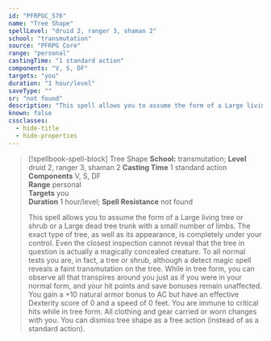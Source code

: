 ```yaml
---
id: "PFRPGC_576"
name: "Tree Shape"
spellLevel: "druid 2, ranger 3, shaman 2"
school: "transmutation"
source: "PFRPG Core"
range: "personal"
castingTime: "1 standard action"
components: "V, S, DF"
targets: "you"
duration: "1 hour/level"
saveType: ""
sr: "not found"
description: "This spell allows you to assume the form of a Large living tree or shrub or a Large dead tree trunk with a small number of limbs. The exact type of tree, as well as its appearance, is completely under your control.  Even the closest inspection cannot reveal that the tree in question is actually a magically concealed creature. To all normal tests you are, in fact, a tree or shrub, although a detect magic spell reveals a faint transmutation on the tree. While in tree form, you can observe all that transpires around you just as if you were in your normal form, and your hit points and save bonuses remain unaffected. You gain a +10 natural armor bonus to AC but have an effective Dexterity score of 0 and a speed of 0 feet. You are immune to critical hits while in tree form. All clothing and gear carried or worn changes with you. You can dismiss tree shape as a free action (instead of as a standard action)."
known: false
cssclasses:
  - hide-title
  - hide-properties
---
```


> [!spellbook-spell-block] Tree Shape
> **School:** transmutation; **Level** druid 2, ranger 3, shaman 2
> **Casting Time** 1 standard action  
> **Components** V, S, DF  
> **Range** personal  
> **Targets** you  
> **Duration** 1 hour/level; **Spell Resistance** not found
> 
> This spell allows you to assume the form of a Large living tree or shrub or a Large dead tree trunk with a small number of limbs. The exact type of tree, as well as its appearance, is completely under your control.  Even the closest inspection cannot reveal that the tree in question is actually a magically concealed creature. To all normal tests you are, in fact, a tree or shrub, although a detect magic spell reveals a faint transmutation on the tree. While in tree form, you can observe all that transpires around you just as if you were in your normal form, and your hit points and save bonuses remain unaffected. You gain a +10 natural armor bonus to AC but have an effective Dexterity score of 0 and a speed of 0 feet. You are immune to critical hits while in tree form. All clothing and gear carried or worn changes with you. You can dismiss tree shape as a free action (instead of as a standard action).